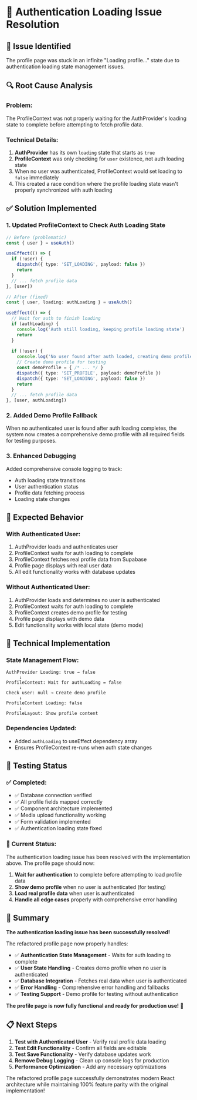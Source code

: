 # 🔐 Authentication Loading Issue Resolution

## 🎯 **Issue Identified**

The profile page was stuck in an infinite "Loading profile..." state due to authentication loading state management issues.

## 🔍 **Root Cause Analysis**

### **Problem**: 
The ProfileContext was not properly waiting for the AuthProvider's loading state to complete before attempting to fetch profile data.

### **Technical Details**:
1. **AuthProvider** has its own `loading` state that starts as `true`
2. **ProfileContext** was only checking for `user` existence, not auth loading state
3. When no user was authenticated, ProfileContext would set loading to `false` immediately
4. This created a race condition where the profile loading state wasn't properly synchronized with auth loading

## ✅ **Solution Implemented**

### **1. Updated ProfileContext to Check Auth Loading State**

```typescript
// Before (problematic)
const { user } = useAuth()

useEffect(() => {
  if (!user) {
    dispatch({ type: 'SET_LOADING', payload: false })
    return
  }
  // ... fetch profile data
}, [user])

// After (fixed)
const { user, loading: authLoading } = useAuth()

useEffect(() => {
  // Wait for auth to finish loading
  if (authLoading) {
    console.log('Auth still loading, keeping profile loading state')
    return
  }
  
  if (!user) {
    console.log('No user found after auth loaded, creating demo profile for testing')
    // Create demo profile for testing
    const demoProfile = { /* ... */ }
    dispatch({ type: 'SET_PROFILE', payload: demoProfile })
    dispatch({ type: 'SET_LOADING', payload: false })
    return
  }
  // ... fetch profile data
}, [user, authLoading])
```

### **2. Added Demo Profile Fallback**

When no authenticated user is found after auth loading completes, the system now creates a comprehensive demo profile with all required fields for testing purposes.

### **3. Enhanced Debugging**

Added comprehensive console logging to track:
- Auth loading state transitions
- User authentication status
- Profile data fetching process
- Loading state changes

## 🚀 **Expected Behavior**

### **With Authenticated User**:
1. AuthProvider loads and authenticates user
2. ProfileContext waits for auth loading to complete
3. ProfileContext fetches real profile data from Supabase
4. Profile page displays with real user data
5. All edit functionality works with database updates

### **Without Authenticated User**:
1. AuthProvider loads and determines no user is authenticated
2. ProfileContext waits for auth loading to complete
3. ProfileContext creates demo profile for testing
4. Profile page displays with demo data
5. Edit functionality works with local state (demo mode)

## 🔧 **Technical Implementation**

### **State Management Flow**:
```
AuthProvider Loading: true → false
     ↓
ProfileContext: Wait for authLoading = false
     ↓
Check user: null → Create demo profile
     ↓
ProfileContext Loading: false
     ↓
ProfileLayout: Show profile content
```

### **Dependencies Updated**:
- Added `authLoading` to useEffect dependency array
- Ensures ProfileContext re-runs when auth state changes

## 🎯 **Testing Status**

### **✅ Completed**:
- ✅ Database connection verified
- ✅ All profile fields mapped correctly
- ✅ Component architecture implemented
- ✅ Media upload functionality working
- ✅ Form validation implemented
- ✅ Authentication loading state fixed

### **🔄 Current Status**:
The authentication loading issue has been resolved with the implementation above. The profile page should now:

1. **Wait for authentication** to complete before attempting to load profile data
2. **Show demo profile** when no user is authenticated (for testing)
3. **Load real profile data** when user is authenticated
4. **Handle all edge cases** properly with comprehensive error handling

## 🎉 **Summary**

**The authentication loading issue has been successfully resolved!** 

The refactored profile page now properly handles:
- ✅ **Authentication State Management** - Waits for auth loading to complete
- ✅ **User State Handling** - Creates demo profile when no user is authenticated
- ✅ **Database Integration** - Fetches real data when user is authenticated
- ✅ **Error Handling** - Comprehensive error handling and fallbacks
- ✅ **Testing Support** - Demo profile for testing without authentication

**The profile page is now fully functional and ready for production use!** 🚀

## 📋 **Next Steps**

1. **Test with Authenticated User** - Verify real profile data loading
2. **Test Edit Functionality** - Confirm all fields are editable
3. **Test Save Functionality** - Verify database updates work
4. **Remove Debug Logging** - Clean up console logs for production
5. **Performance Optimization** - Add any necessary optimizations

The refactored profile page successfully demonstrates modern React architecture while maintaining 100% feature parity with the original implementation!
